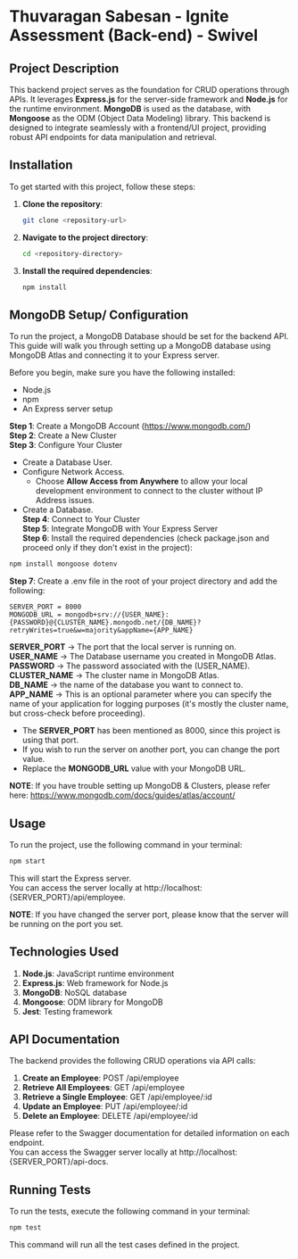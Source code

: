 # Thuvaragan Sabesan - Ignite Assessment (Back-end) - Swivel

## Project Description

This backend project serves as the foundation for CRUD operations through APIs. It leverages **Express.js** for the server-side framework and **Node.js** for the runtime environment. **MongoDB** is used as the database, with **Mongoose** as the ODM (Object Data Modeling) library. This backend is designed to integrate seamlessly with a frontend/UI project, providing robust API endpoints for data manipulation and retrieval.

## Installation

To get started with this project, follow these steps:

1. **Clone the repository**:
    ```bash
    git clone <repository-url>
    ```

2. **Navigate to the project directory**:
    ```bash
    cd <repository-directory>
    ```

3. **Install the required dependencies**:
    ```bash
    npm install
    ```

## MongoDB Setup/ Configuration

To run the project, a MongoDB Database should be set for the backend API.  
This guide will walk you through setting up a MongoDB database using MongoDB Atlas and connecting it to your Express server.  

Before you begin, make sure you have the following installed:  

- Node.js
- npm
- An Express server setup

**Step 1**: Create a MongoDB Account (https://www.mongodb.com/)  
**Step 2**: Create a New Cluster  
**Step 3**: Configure Your Cluster
* Create a Database User.
* Configure Network Access.
    - Choose **Allow Access from Anywhere** to allow your local development environment to connect to the cluster without IP Address issues.
* Create a Database.    
**Step 4**: Connect to Your Cluster    
**Step 5**: Integrate MongoDB with Your Express Server    
**Step 6**: Install the required dependencies (check package.json and proceed only if they don't exist in the project):
```bash
npm install mongoose dotenv
```
**Step 7**: Create a .env file in the root of your project directory and add the following:
```env
SERVER_PORT = 8000
MONGODB_URL = mongodb+srv://{USER_NAME}:{PASSWORD}@{CLUSTER_NAME}.mongodb.net/{DB_NAME}?retryWrites=true&w=majority&appName={APP_NAME}
```
**SERVER_PORT** -> The port that the local server is running on.  
**USER_NAME** -> The Database username you created in MongoDB Atlas.  
**PASSWORD** -> The password associated with the (USER_NAME).  
**CLUSTER_NAME** -> The cluster name in MongoDB Atlas.  
**DB_NAME** -> the name of the database you want to connect to.  
**APP_NAME** -> This is an optional parameter where you can specify the name of your application for logging purposes (it's mostly the cluster name, but cross-check before proceeding).

* The **SERVER_PORT** has been mentioned as 8000, since this project is using that port.
* If you wish to run the server on another port, you can change the port value.
* Replace the **MONGODB_URL** value with your MongoDB URL.  

**NOTE**: If you have trouble setting up MongoDB & Clusters, please refer here: https://www.mongodb.com/docs/guides/atlas/account/

## Usage

To run the project, use the following command in your terminal:

```bash
npm start
```
This will start the Express server.  
You can access the server locally at http://localhost:{SERVER_PORT}/api/employee.  

**NOTE**: If you have changed the server port, please know that the server will be running on the port you set.

## Technologies Used

1. **Node.js**: JavaScript runtime environment
2. **Express.js**: Web framework for Node.js
3. **MongoDB**: NoSQL database
4. **Mongoose**: ODM library for MongoDB
5. **Jest**: Testing framework

## API Documentation

The backend provides the following CRUD operations via API calls:

1. **Create an Employee**: POST /api/employee
2. **Retrieve All Employees**: GET /api/employee
3. **Retrieve a Single Employee**: GET /api/employee/:id
4. **Update an Employee**: PUT /api/employee/:id
5. **Delete an Employee**: DELETE /api/employee/:id

Please refer to the Swagger documentation for detailed information on each endpoint.  
You can access the Swagger server locally at http://localhost:{SERVER_PORT}/api-docs.

## Running Tests

To run the tests, execute the following command in your terminal:

```bash
npm test
```

This command will run all the test cases defined in the project.